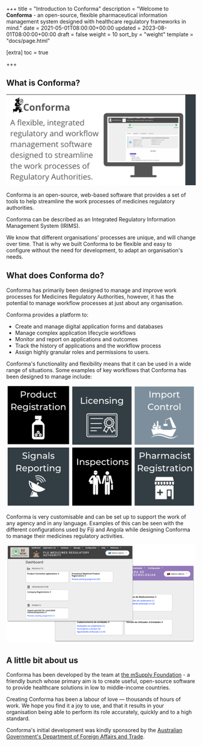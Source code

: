 +++
title = "Introduction to Conforma"
description = "Welcome to **Conforma** - an open-source, flexible pharmaceutical information management system designed with healthcare regulatory frameworks in mind."
date = 2021-05-01T08:00:00+00:00
updated = 2023-08-01T08:00:00+00:00
draft = false
weight = 10
sort_by = "weight"
template = "docs/page.html"

[extra]
toc = true

+++

## What is Conforma?

![header](/docs/about/demo/about1.png)

Conforma is an open-source, web-based software that provides a set of tools to help streamline the work processes of medicines regulatory authorities.

Conforma can be described as an Integrated Regulatory Information Management System (IRIMS).

We know that different organisations’ processes are unique, and will change over time. That is why we built Conforma to be flexible and easy to configure without the need for development, to adapt an organisation's needs.
 

## What does Conforma do?

Conforma has primarily been designed to manage and improve work processes for Medicines Regulatory Authorities, however, it has the potential to manage workflow processes at just about any organisation.

Conforma provides a platform to:
* Create and manage digital application forms and databases
* Manage complex application lifecycle workflows
* Monitor and report on applications and outcomes
* Track the history of applications and the workflow process
* Assign highly granular roles and permissions to users.

Conforma's functionality and flexibility means that it can be used in a wide range of situations. Some examples of key workflows that Conforma has been designed to manage include:

![Examples uses of Conforma](/docs/about/demo/ww.png)

Conforma is very customisable and can be set up to support the work of any agency and in any language. Examples of this can be seen with the different configurations used by Fiji and Angola while designing Conforma to manage their medicines regulatory activities.

![Fiji and Angola customisations](/docs/about/demo/fijiangola.png)

## A little bit about us

Conforma has been developed by the team at [the mSupply Foundation](https://msupply.foundation/about) - a friendly bunch whose primary aim is to create useful, open-source software to provide healthcare solutions in low to middle-income countries.

Creating Conforma has been a labour of love — thousands of hours of work. We hope you find it a joy to use, and that it results in your organisation being able to perform its role accurately, quickly and to a high standard.

Conforma's initial development was kindly sponsored by the [Australian Government's Department of Foreign Affairs and Trade](https://www.dfat.gov.au/).
